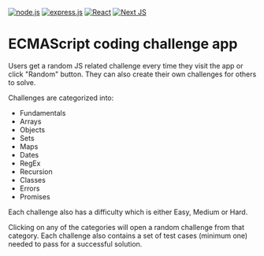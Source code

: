 [![node.js](https://img.shields.io/badge/node.js-6DA55F?style=for-the-badge&logo=node.js&logoColor=white)](https://github.com/dmiljkoviclevi9/ecmaniac/tree/main/app/api)
[![express.js](https://img.shields.io/badge/express.js-%23404d59.svg?style=for-the-badge&logo=express&logoColor=%2361DAFB)](https://github.com/dmiljkoviclevi9/ecmaniac/tree/main/app/api)
[![React](https://img.shields.io/badge/react-%2320232a.svg?style=for-the-badge&logo=react&logoColor=%2361DAFB)](https://github.com/dmiljkoviclevi9/ecmaniac/tree/main/app/ui)
[![Next JS](https://img.shields.io/badge/Next-black?style=for-the-badge&logo=next.js&logoColor=white)](https://github.com/dmiljkoviclevi9/ecmaniac/tree/main/app/ui)


# ECMAScript coding challenge app

Users get a random JS related challenge every time they visit the app or click "Random" button. They can also create their own challenges for others to solve. 

Challenges are categorized into:
- Fundamentals
- Arrays
- Objects
- Sets
- Maps
- Dates
- RegEx
- Recursion
- Classes
- Errors
- Promises

Each challenge also has a difficulty which is either Easy, Medium or Hard.

Clicking on any of the categories will open a random challenge from that category. Each challenge also contains a set of test cases (minimum one) needed to pass for a successful solution.
